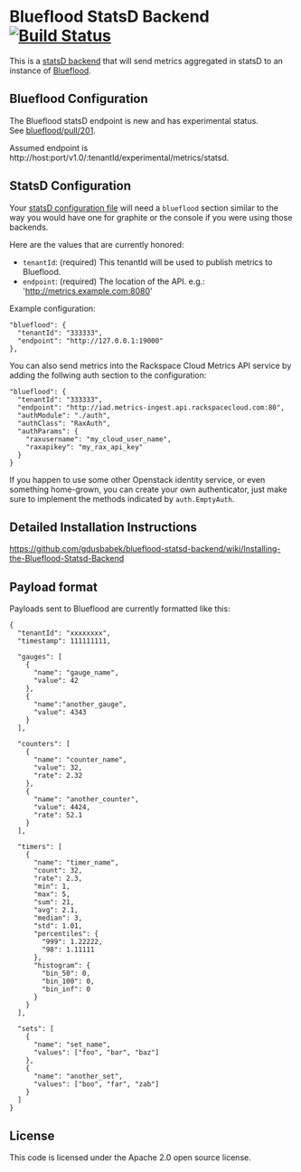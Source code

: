 # Blueflood StatsD Backend [![Build Status](https://secure.travis-ci.org/gdusbabek/blueflood-statsd-backend.png)](http://travis-ci.org/gdusbabek/blueflood-statsd-backend)

This is a [statsD backend](https://github.com/etsy/statsd/wiki/Backends) that will send metrics aggregated in statsD
to an instance of [Blueflood](http://blueflood.io).

## Blueflood Configuration

The Blueflood statsD endpoint is new and has experimental status.  
See [blueflood/pull/201](https://github.com/rackerlabs/blueflood/pull/201).

Assumed endpoint is http://host:port/v1.0/:tenantId/experimental/metrics/statsd.

## StatsD Configuration

Your [statsD configuration file](https://github.com/etsy/statsd/blob/master/exampleConfig.js) will need a `blueflood`
section similar to the way you would have one for graphite or the console if you were using those backends.

Here are the values that are currently honored:

* `tenantId`: (required) This tenantId will be used to publish metrics to Blueflood.
* `endpoint`: (required) The location of the API. e.g.: 'http://metrics.example.com:8080' 

Example configuration:

    "blueflood": {
      "tenantId": "333333",
      "endpoint": "http://127.0.0.1:19000"
    },

You can also send metrics into the Rackspace Cloud Metrics API service by adding the follwing auth section to the configuration:

    "blueflood": {
      "tenantId": "333333",
      "endpoint": "http://iad.metrics-ingest.api.rackspacecloud.com:80",
      "authModule": "./auth",
      "authClass": "RaxAuth",
      "authParams": {
        "raxusername": "my_cloud_user_name",
        "raxapikey": "my_rax_api_key"
      }
    }
    
If you happen to use some other Openstack identity service, or even something home-grown, you can create your own
authenticator, just make sure to implement the methods indicated by `auth.EmptyAuth`.

## Detailed Installation Instructions
https://github.com/gdusbabek/blueflood-statsd-backend/wiki/Installing-the-Blueflood-Statsd-Backend


## Payload format

Payloads sent to Blueflood are currently formatted like this:

    {
      "tenantId": "xxxxxxxx",
      "timestamp": 111111111,
      
      "gauges": [
        { 
          "name": "gauge_name",
          "value": 42
        },
        { 
          "name":"another_gauge",
          "value": 4343
        }
      ],
      
      "counters": [
        {
          "name": "counter_name",
          "value": 32,
          "rate": 2.32
        },
        {
          "name": "another_counter",
          "value": 4424,
          "rate": 52.1
        }
      ],
      
      "timers": [
        {
          "name": "timer_name",
          "count": 32,
          "rate": 2.3,
          "min": 1,
          "max": 5,
          "sum": 21,
          "avg": 2.1,
          "median": 3,
          "std": 1.01,
          "percentiles": {
            "999": 1.22222,
            "98": 1.11111
          },
          "histogram": {
            "bin_50": 0,
            "bin_100": 0,
            "bin_inf": 0
          }
        }
      ],
      
      "sets": [
        {
          "name": "set_name",
          "values": ["foo", "bar", "baz"]
        },
        {
          "name": "another_set",
          "values": ["boo", "far", "zab"]
        }
      ]
    }

## License

This code is licensed under the Apache 2.0 open source license.
